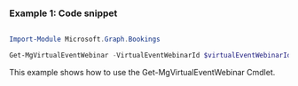 ### Example 1: Code snippet

```powershell

Import-Module Microsoft.Graph.Bookings

Get-MgVirtualEventWebinar -VirtualEventWebinarId $virtualEventWebinarId

```
This example shows how to use the Get-MgVirtualEventWebinar Cmdlet.

